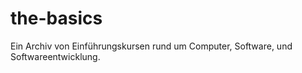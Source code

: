 # the-basics

Ein Archiv von Einführungskursen rund um Computer, Software, und Softwareentwicklung.
